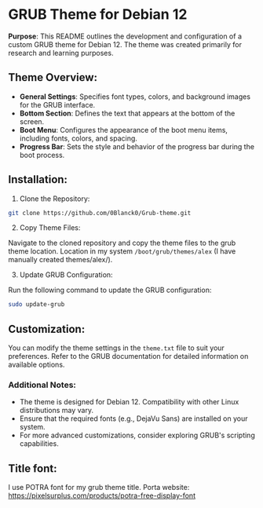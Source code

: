 # GRUB Theme for Debian 12

**Purpose**: This README outlines the development and configuration of a custom GRUB theme for Debian 12. The theme was created primarily for research and learning purposes.

## Theme Overview:

* **General Settings**: Specifies font types, colors, and background images for the GRUB interface.
* **Bottom Section**: Defines the text that appears at the bottom of the screen.
* **Boot Menu**: Configures the appearance of the boot menu items, including fonts, colors, and spacing.
* **Progress Bar**: Sets the style and behavior of the progress bar during the boot process.

## Installation:

1. Clone the Repository:

```bash
git clone https://github.com/0Blanck0/Grub-theme.git
```

2. Copy Theme Files:

Navigate to the cloned repository and copy the theme files to the grub theme location.
Location in my system `/boot/grub/themes/alex` (I have manually created themes/alex/).

3. Update GRUB Configuration:

Run the following command to update the GRUB configuration:

```bash
sudo update-grub
```

## Customization:

You can modify the theme settings in the `theme.txt` file to suit your preferences. Refer to the GRUB documentation for detailed information on available options.

### Additional Notes:

* The theme is designed for Debian 12. Compatibility with other Linux distributions may vary.
* Ensure that the required fonts (e.g., DejaVu Sans) are installed on your system.
* For more advanced customizations, consider exploring GRUB's scripting capabilities.

## Title font:

I use POTRA font for my grub theme title.
Porta website: https://pixelsurplus.com/products/potra-free-display-font
